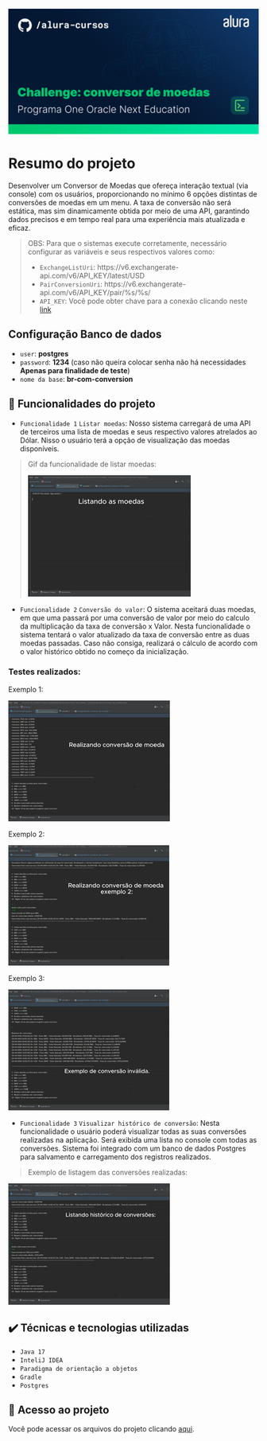 ![Template Alura](https://raw.githubusercontent.com/matheusfy/conversor-de-moedas/main/Template/ThumbnailGitHub.png)


# Resumo do projeto
Desenvolver um Conversor de Moedas que ofereça interação textual (via console) com os usuários, proporcionando no mínimo 6 opções distintas de conversões de moedas em um menu. A taxa de conversão não será estática, mas sim dinamicamente obtida por meio de uma API, garantindo dados precisos e em tempo real para uma experiência mais atualizada e eficaz.

> OBS: Para que o sistemas execute corretamente, necessário configurar as variáveis e seus respectivos valores como:
> - `ExchangeListUri`:  https<nolink>://v6.exchangerate-api.com/v6/API_KEY/latest/USD
> - `PairConversionUri`: https<nolink>://v6.exchangerate-api.com/v6/API_KEY/pair/%s/%s/
> - `API_KEY`: Você pode obter chave para a conexão clicando neste [link](https://app.exchangerate-api.com/dashboard)

## Configuração Banco de dados

- `user`: **postgres**
- `password`: **1234** (caso não queira colocar senha não há necessidades **Apenas para finalidade de teste**)
- `nome da base`: **br-com-conversion**

## 🔨 Funcionalidades do projeto

- `Funcionalidade 1` `Listar moedas`: Nosso sistema carregará de uma API de terceiros uma lista de moedas e seus respectivo valores atrelados ao Dólar. Nisso o usuário terá a opção de visualização das moedas disponíveis.

> Gif da funcionalidade de listar moedas: 
> 
> ![Listando moedas](./gifs/gif-1.gif)  

- `Funcionalidade 2` `Conversão do valor`: O sistema aceitará duas moedas, em que uma passará por uma conversão de valor por meio do calculo da multiplicação da taxa de conversão x Valor. Nesta funcionalidade o sistema tentará o valor atualizado da taxa de conversão entre as duas moedas passadas. Caso não consiga, realizará o cálculo de acordo com o valor histórico obtido no começo da inicialização.

### Testes realizados: 

Exemplo 1: 

![Conversão 1](./gifs/gif-2.gif)

Exemplo 2:

![Conversão 2](./gifs/gif-3.gif)

Exemplo 3:

![Conversão 3](./gifs/gif-4.gif)


- `Funcionalidade 3` `Visualizar histórico de conversão`: Nesta funcionalidade o usuário poderá visualizar todas as suas conversões realizadas na aplicação. Será exibida uma lista no console com todas as conversões. Sistema foi integrado com um banco de dados Postgres para salvamento e carregamento dos registros realizados.
  
> Exemplo de listagem das conversões realizadas:

![Conversão 2](./gifs/gif-5.gif)

## ✔️ Técnicas e tecnologias utilizadas

- ``Java 17``
- ``InteliJ IDEA``
- ``Paradigma de orientação a objetos``
- ``Gradle``
- ``Postgres``

## 📁 Acesso ao projeto
Você pode acessar os arquivos do projeto clicando [aqui](https://github.com/matheusfy/conversor-de-moedas/tree/main/src/main/java/br/com).
